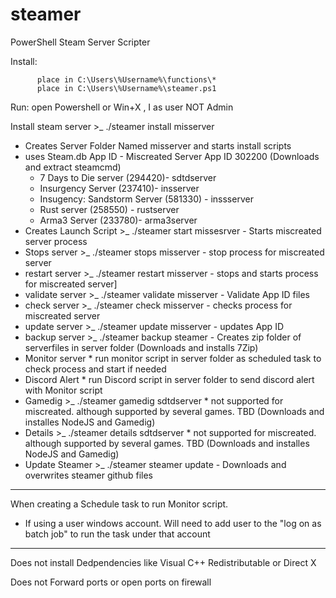 # steamer
PowerShell Steam Server Scripter


Install:  
          
          place in C:\Users\%Username%\functions\*
          place in C:\Users\%Username%\steamer.ps1

Run: open Powershell or Win+X , I
as user NOT Admin


Install steam server >_ ./steamer install misserver
 - Creates Server Folder Named misserver and starts install scripts
 - uses Steam.db App ID - Miscreated Server App ID 302200 (Downloads and extract steamcmd)
   * 7 Days to Die server (294420)- sdtdserver  
   * Insurgency Server (237410)- insserver
   * Insugency: Sandstorm Server (581330) - inssserver
   * Rust server (258550) -  rustserver
   * Arma3 Server (233780)-  arma3server
 - Creates Launch Script  >_ ./steamer start missesrver  - Starts miscreated server process
 - Stops server >_ ./steamer stops misserver - stop process for miscreated server
 - restart server >_ ./steamer restart misserver - stops and starts process for miscreated server]
 - validate server >_ ./steamer validate misserver - Validate App ID files
 - check server >_ ./steamer check misserver - checks process for miscreated server
 - update server >_ ./steamer update misserver - updates App ID
 - backup server >_ ./steamer backup steamer - Creates zip folder of serverfiles in server folder (Downloads and installs 7Zip)
 - Monitor server * run monitor script in server folder as scheduled task to check process and start if needed
 - Discord Alert * run Discord script in server folder to send discord alert with Monitor script
 - Gamedig >_ ./steamer gamedig sdtdserver * not supported for miscreated. although supported by several games. TBD (Downloads and installes NodeJS and Gamedig)
 - Details >_ ./steamer details sdtdserver * not supported for miscreated. although supported by several games. TBD (Downloads and installes NodeJS and Gamedig)
 - Update Steamer >_ ./steamer steamer update  - Downloads and overwrites steamer github files
 
 

- - - -
 When creating a Schedule task to run Monitor script.
- If using a user windows account. Will need to add user to the "log on as batch job" to run the task under that account
- - - - 
 Does not install Dedpendencies like Visual C++ Redistributable or Direct X
 
 Does not Forward ports or open ports on firewall
